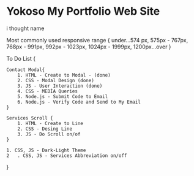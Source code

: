 # Yokoso My Portfolio Web Site
i thought name


Most commonly used responsive range {
under...574 px,
575px - 767px,
768px - 991px,
992px - 1023px,
1024px - 1999px,
1200px...over
}

To Do List {

    Contact Modal{
        1. HTML - Create to Modal - (done)
        2. CSS - Modal Design (done)
        3. JS - User Interaction (done)
        4. CSS - MEDİA Queries
        5. Node.js - Submit Code to Email
        6. Node.js - Verify Code and Send to My Email
    }

    Services Scroll {
        1. HTML - Create to Line
        2. CSS - Desing Line
        3. JS - Do Scroll on/of
    }

    1. CSS, JS - Dark-Light Theme
    2   . CSS, JS - Services Abbreviation on/off
}